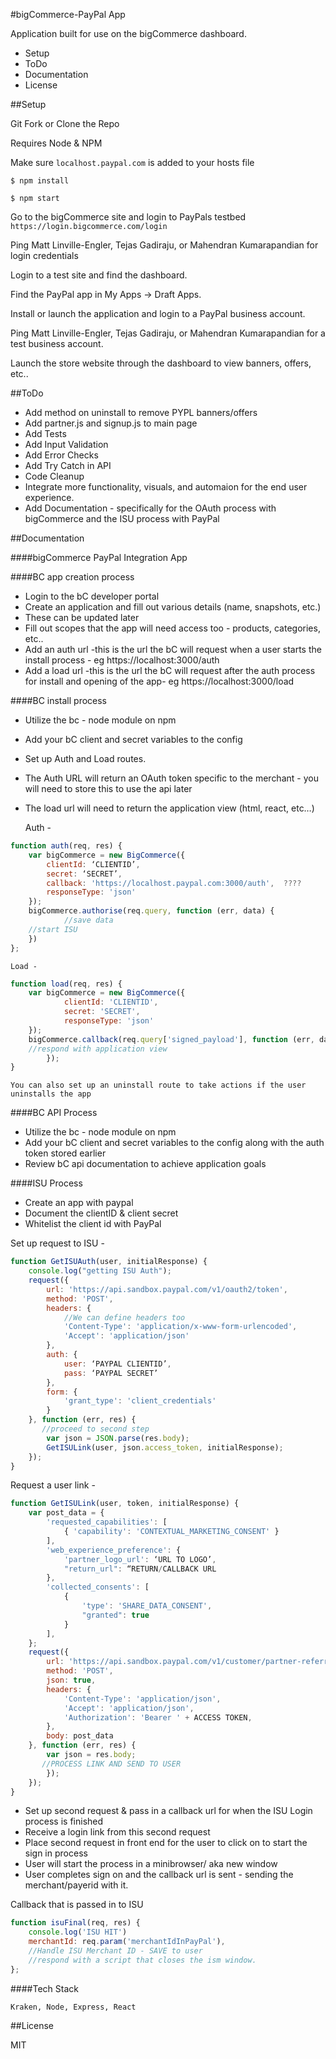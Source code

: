 #bigCommerce-PayPal App

Application built for use on the bigCommerce dashboard.

- Setup
- ToDo
- Documentation
- License

##Setup

Git Fork or Clone the Repo

Requires Node & NPM

Make sure `localhost.paypal.com` is added to your hosts file

`$ npm install`

`$ npm start`

Go to the bigCommerce site and login to PayPals testbed `https://login.bigcommerce.com/login` 

Ping Matt Linville-Engler, Tejas Gadiraju, or Mahendran Kumarapandian for login credentials

Login to a test site and find the dashboard.

Find the PayPal app in My Apps -> Draft Apps.

Install or launch the application and login to a PayPal business account.

Ping Matt Linville-Engler, Tejas Gadiraju, or Mahendran Kumarapandian for a test business account.

Launch the store website through the dashboard to view banners, offers, etc.. 

##ToDo

- Add method on uninstall to remove PYPL banners/offers
- Add partner.js and signup.js to main page
- Add Tests
- Add Input Validation
- Add Error Checks
- Add Try Catch in API
- Code Cleanup 
- Integrate more functionality, visuals, and automaion for the end user experience. 
- Add Documentation - specifically for the OAuth process with bigCommerce and the ISU process with PayPal



##Documentation

####bigCommerce PayPal Integration App 

####BC app creation process
	
- Login to the bC developer portal
- Create an application and fill out various details (name, snapshots, etc.) 
- These can be updated later
- Fill out scopes that the app will need access too - products, categories, etc..
- Add an auth url -this is the url the bC will request when a user starts the install process - eg https://localhost:3000/auth
- Add a load url -this is the url the bC will request after the auth process for install and opening of the app- eg https://localhost:3000/load


####BC install process

- Utilize the bc - node module on npm
- Add your bC client and secret variables to the config
- Set up Auth and Load routes.
- The Auth URL will return an OAuth token specific to the merchant - you will need to store this to use the api later
- The load url will need to return the application view (html, react, etc…)

	Auth -

```javascript
function auth(req, res) {
    var bigCommerce = new BigCommerce({
        clientId: ‘CLIENTID’,
        secret: ‘SECRET’,
        callback: 'https://localhost.paypal.com:3000/auth',  ????
        responseType: 'json'
    });
    bigCommerce.authorise(req.query, function (err, data) {
            //save data
    //start ISU
    })
};
```
	
	Load -

```javascript
function load(req, res) {
    var bigCommerce = new BigCommerce({
            clientId: 'CLIENTID',
            secret: 'SECRET',
            responseType: 'json'
    });
    bigCommerce.callback(req.query['signed_payload'], function (err, data) {
    //respond with application view
        });
}
```

	You can also set up an uninstall route to take actions if the user uninstalls the app
		

####BC API Process
	
- Utilize the bc - node module on npm
- Add your bC client and secret variables to the config along with the auth token stored earlier
- Review bC api documentation to achieve application goals 

####ISU Process

- Create an app with paypal 
- Document the clientID & client secret
- Whitelist the client id with PayPal

Set up request to ISU - 

```javascript		
function GetISUAuth(user, initialResponse) {
    console.log("getting ISU Auth");
    request({
        url: 'https://api.sandbox.paypal.com/v1/oauth2/token',
        method: 'POST',
        headers: {
            //We can define headers too
            'Content-Type': 'application/x-www-form-urlencoded',
            'Accept': 'application/json'
        },
        auth: {
            user: ‘PAYPAL CLIENTID’,
            pass: ‘PAYPAL SECRET’
        },
        form: {
            'grant_type': 'client_credentials'
        }
    }, function (err, res) {
       //proceed to second step
        var json = JSON.parse(res.body);
        GetISULink(user, json.access_token, initialResponse);
    });
}
```

Request a user link -

```javascript
function GetISULink(user, token, initialResponse) {
    var post_data = {
        'requested_capabilities': [
            { 'capability': 'CONTEXTUAL_MARKETING_CONSENT' }
        ],
        'web_experience_preference': {
            'partner_logo_url': ‘URL TO LOGO’,
            "return_url": “RETURN/CALLBACK URL
        },
        'collected_consents': [
            {
                'type': 'SHARE_DATA_CONSENT',
                "granted": true
            }
        ],
    };
    request({
        url: 'https://api.sandbox.paypal.com/v1/customer/partner-referrals',
        method: 'POST',
        json: true,
        headers: {
            'Content-Type': 'application/json',
            'Accept': 'application/json',
            'Authorization': 'Bearer ' + ACCESS TOKEN,
        },
        body: post_data
    }, function (err, res) {
        var json = res.body;
       //PROCESS LINK AND SEND TO USER
        });
    });
}

```
- Set up second request & pass in a callback url for when the ISU Login process is finished
- Receive a login link from this second request
- Place second request in front end for the user to click on to start the sign in process
- User will start the process in a minibrowser/ aka new window
- User completes sign on and the callback url is sent - sending the merchant/payerid with it.

Callback that is passed in to ISU

```javascript
function isuFinal(req, res) { 
    console.log('ISU HIT')
    merchantId: req.param('merchantIdInPayPal'),
    //Handle ISU Merchant ID - SAVE to user
    //respond with a script that closes the ism window.
};
```

####Tech Stack

	Kraken, Node, Express, React

##License

MIT


